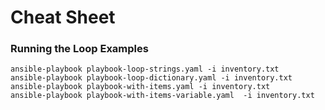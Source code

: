 # Cheat Sheet

### Running the Loop Examples
```
ansible-playbook playbook-loop-strings.yaml -i inventory.txt 
ansible-playbook playbook-loop-dictionary.yaml -i inventory.txt 
ansible-playbook playbook-with-items.yaml -i inventory.txt 
ansible-playbook playbook-with-items-variable.yaml  -i inventory.txt 
```